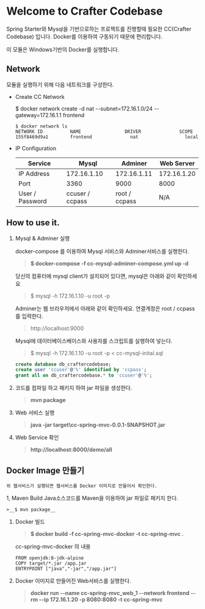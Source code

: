 # Welcome to Crafter Codebase

Spring Starter와 Mysql을 기반으로하는 프로젝트를 진행할때 필요한 CC(Crafter Codebase) 입니다.
Docker를 이용하여 구동되기 때문에 편리합니다.

이 모듈은 Windows기반의 Docker를 실행합니다.

## Network
모듈을 실행하기 위해 다음 네트워크를 구성한다.

* Create CC Network

    $ docker network create -d nat --subnet=172.16.1.0/24 --gateway=172.16.1.1 frontend

    ~~~
    $ docker network ls
    NETWORK ID          NAME                DRIVER              SCOPE
    155f8469d9a1        frontend              nat                 local
    ~~~

* IP Configuration

    Service         | Mysql           | Adminer       | Web Server        
    --------------- | --------------- | ------------- | -------------
    IP Address      | 172.16.1.10     | 172.16.1.11   | 172.16.1.20
    Port            | 3360            | 9000          | 8000
    User / Password | ccuser / ccpass | root / ccpass | N/A


## How to use it.
1. Mysql & Adminer 실행

    docker-compose 를 이용하여 Mysql 서비스와 Adminer서비스를 실행한다.
    
    >__$ docker-compose -f cc-mysql-adminer-compose.yml up -d__
    
   당신의 컴퓨터에 mysql client가 설치되어 있다면, mysql은 아래와 같이 확인하세요
    >$ mysql -h 172.16.1.10 -u root -p
  
    Adminer는 웹 브라우저에서 아래와 같이 확인하세요. 연결계정은 root / ccpass를 입력한다.
    >http://localhost:9000
    
    
    Mysql에 데이터베이스베이스와 사용자를 스크립트를 실행하여 넣는다.
    >$ mysql -h 172.16.1.10 -u root -p < cc-mysql-inital.sql
    
    ~~~cc-mysql-inital.sql
    create database db_craftercodebase;                 
    create user 'ccuser'@'%' identified by 'ccpass';    
    grant all on db_craftercodebase.* to 'ccuser'@'%';  
    ~~~
    
1. 코드를 컴파일 하고 패키지 하여 jar 파일을 생성한다.
    >__mvn package__
    
1. Web 서비스 실행
    >__java -jar target\cc-spring-mvc-0.0.1-SNAPSHOT.jar__

1. Web Service 확인    
    >__http://localhost:8000/demo/all__


## Docker Image 만들기

    위 웹서비스가 실행되면 웹서비스를 Docker 이미지로 만들어서 확인한다.

1, Maven Build
    Java소스코드를 Maven을 이용하여 jar 파일로 패키지 한다.
    
    >__$ mvn package__

1. Docker 빌드
    >__$ docker build -f cc-spring-mvc-docker -t cc-spring-mvc .__
    
    cc-spring-mvc-docker 의 내용
    ~~~
    FROM openjdk:8-jdk-alpine
    COPY target/*.jar /app.jar
    ENTRYPOINT ["java","-jar","/app.jar"]
    ~~~

1. Docker 이미지로 만들어진 Web서비스를 실행한다.
    >__docker run --name cc-spring-mvc_web_1 --network frontend --rm --ip 172.16.1.20 -p 8080:8080 -t cc-spring-mvc__
    

